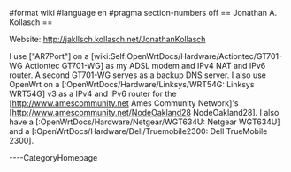 \#format wiki \#language en \#pragma section-numbers off == Jonathan A.
Kollasch ==

Website: <http://jakllsch.kollasch.net/JonathanKollasch>

I use \["AR7Port"\] on a
\[wiki:Self:OpenWrtDocs/Hardware/Actiontec/GT701-WG Actiontec GT701-WG\]
as my ADSL modem and IPv4 NAT and IPv6 router. A second GT701-WG serves
as a backup DNS server. I also use OpenWrt on a
\[:OpenWrtDocs/Hardware/Linksys/WRT54G: Linksys WRT54G\] v3 as a IPv4
and IPv6 router for the \[<http://www.amescommunity.net> Ames Community
Network\]'s \[<http://www.amescommunity.net/NodeOakland28>
NodeOakland28\]. I also have a \[:OpenWrtDocs/Hardware/Netgear/WGT634U:
Netgear WGT634U\] and a \[:OpenWrtDocs/Hardware/Dell/Truemobile2300:
Dell TrueMobile 2300\].

----CategoryHomepage
